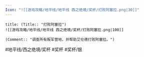 ```yaml
---
Icon: "![[游戏攻略/地平线/地平线 西之绝境/奖杯/打败阿塞拉.png|30]]"
---
```

```ad-common-silver-trophy
title: (Title:: "打败阿塞拉")
![[游戏攻略/地平线/地平线 西之绝境/奖杯/打败阿塞拉.png|100]]

(Comment:: "调查所有叛军营地，并帮助艾伦德打败阿塞拉。")
```

#地平线/西之绝境/奖杯 #奖杯 #奖杯/银
